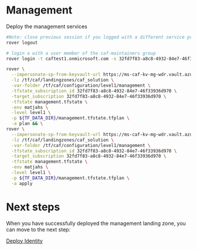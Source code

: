 
# Management
Deploy the management services

```bash
#Note: close previous session if you logged with a different service principal using --impersonate-sp-from-keyvault-url
rover logout

# login a with a user member of the caf-maintainers group
rover login -t caftest1.onmicrosoft.com -s 32fd7f83-a8c8-4932-84e7-46f33936d970

rover \
  --impersonate-sp-from-keyvault-url https://ms-caf-kv-mg-wdr.vault.azure.net/ \
  -lz /tf/caf/landingzones/caf_solution \
  -var-folder /tf/caf/configuration/level1/management \
  -tfstate_subscription_id 32fd7f83-a8c8-4932-84e7-46f33936d970 \
  -target_subscription 32fd7f83-a8c8-4932-84e7-46f33936d970 \
  -tfstate management.tfstate \
  -env matjahs \
  -level level1 \
  -p ${TF_DATA_DIR}/management.tfstate.tfplan \
  -a plan && \
rover \
  --impersonate-sp-from-keyvault-url https://ms-caf-kv-mg-wdr.vault.azure.net/ \
  -lz /tf/caf/landingzones/caf_solution \
  -var-folder /tf/caf/configuration/level1/management \
  -tfstate_subscription_id 32fd7f83-a8c8-4932-84e7-46f33936d970 \
  -target_subscription 32fd7f83-a8c8-4932-84e7-46f33936d970 \
  -tfstate management.tfstate \
  -env matjahs \
  -level level1 \
  -p ${TF_DATA_DIR}/management.tfstate.tfplan \
  -a apply

```


# Next steps

When you have successfully deployed the management landing zone, you can move to the next step:

[Deploy Identity](../../level1/identity/readme.md)
